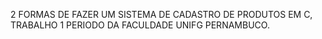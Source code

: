 2 FORMAS DE FAZER UM SISTEMA DE CADASTRO DE PRODUTOS EM C, TRABALHO 1 PERIODO DA FACULDADE UNIFG PERNAMBUCO.
